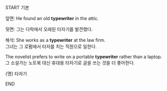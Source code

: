START
기본

앞면:
He found an old **typewriter** in the attic.

뒷면:
그는 다락에서 오래된 타자기를 발견했다.

해석:
She works as a **typewriter** at the law firm.  
그녀는 그 로펌에서 타자를 치는 직원으로 일한다.

The novelist prefers to write on a portable **typewriter** rather than a laptop.  
그 소설가는 노트북 대신 휴대용 타자기로 글을 쓰는 것을 더 좋아한다.

{명} 타자기
<!--ID: 1744879767521-->
END